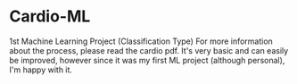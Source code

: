 # Cardio-ML
1st Machine Learning Project (Classification Type)
For more information about the process, please read the cardio pdf. It's very basic and can easily be improved, however since it was my first ML project (although personal), I'm happy with it.
